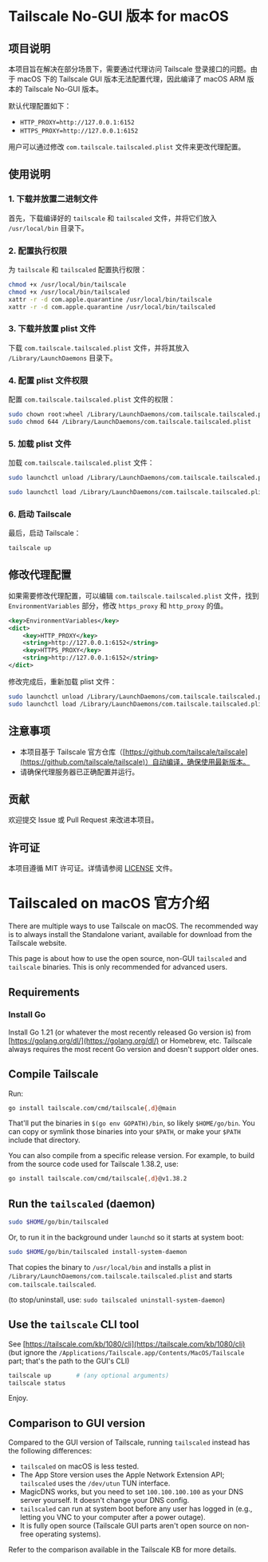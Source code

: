 # Tailscale No-GUI 版本 for macOS

## 项目说明

本项目旨在解决在部分场景下，需要通过代理访问 Tailscale 登录接口的问题。由于 macOS 下的 Tailscale GUI 版本无法配置代理，因此编译了 macOS ARM 版本的 Tailscale No-GUI 版本。

默认代理配置如下：
- `HTTP_PROXY=http://127.0.0.1:6152`
- `HTTPS_PROXY=http://127.0.0.1:6152`

用户可以通过修改 `com.tailscale.tailscaled.plist` 文件来更改代理配置。

## 使用说明

### 1. 下载并放置二进制文件

首先，下载编译好的 `tailscale` 和 `tailscaled` 文件，并将它们放入 `/usr/local/bin` 目录下。

### 2. 配置执行权限

为 `tailscale` 和 `tailscaled` 配置执行权限：

```bash
chmod +x /usr/local/bin/tailscale
chmod +x /usr/local/bin/tailscaled
xattr -r -d com.apple.quarantine /usr/local/bin/tailscale
xattr -r -d com.apple.quarantine /usr/local/bin/tailscaled
```

### 3. 下载并放置 plist 文件

下载 `com.tailscale.tailscaled.plist` 文件，并将其放入 `/Library/LaunchDaemons` 目录下。

### 4. 配置 plist 文件权限

配置 `com.tailscale.tailscaled.plist` 文件的权限：

```bash
sudo chown root:wheel /Library/LaunchDaemons/com.tailscale.tailscaled.plist
sudo chmod 644 /Library/LaunchDaemons/com.tailscale.tailscaled.plist
```

### 5. 加载 plist 文件

加载 `com.tailscale.tailscaled.plist` 文件：

```bash
sudo launchctl unload /Library/LaunchDaemons/com.tailscale.tailscaled.plist
```
```bash
sudo launchctl load /Library/LaunchDaemons/com.tailscale.tailscaled.plist
```

### 6. 启动 Tailscale

最后，启动 Tailscale：

```bash
tailscale up
```

## 修改代理配置

如果需要修改代理配置，可以编辑 `com.tailscale.tailscaled.plist` 文件，找到 `EnvironmentVariables` 部分，修改 `https_proxy` 和 `http_proxy` 的值。

```xml
<key>EnvironmentVariables</key>
<dict>
    <key>HTTP_PROXY</key>
    <string>http://127.0.0.1:6152</string>
    <key>HTTPS_PROXY</key>
    <string>http://127.0.0.1:6152</string>
</dict>
```

修改完成后，重新加载 plist 文件：

```bash
sudo launchctl unload /Library/LaunchDaemons/com.tailscale.tailscaled.plist
sudo launchctl load /Library/LaunchDaemons/com.tailscale.tailscaled.plist
```

## 注意事项

- 本项目基于 Tailscale 官方仓库（[https://github.com/tailscale/tailscale](https://github.com/tailscale/tailscale)）自动编译，确保使用最新版本。
- 请确保代理服务器已正确配置并运行。

## 贡献

欢迎提交 Issue 或 Pull Request 来改进本项目。

## 许可证

本项目遵循 MIT 许可证。详情请参阅 [LICENSE](LICENSE) 文件。


# Tailscaled on macOS 官方介绍

There are multiple ways to use Tailscale on macOS. The recommended way is to always install the Standalone variant, available for download from the Tailscale website.

This page is about how to use the open source, non-GUI `tailscaled` and `tailscale` binaries. This is only recommended for advanced users.

## Requirements

### Install Go

Install Go 1.21 (or whatever the most recently released Go version is) from [https://golang.org/dl/](https://golang.org/dl/) or Homebrew, etc. Tailscale always requires the most recent Go version and doesn't support older ones.

## Compile Tailscale

Run:

```bash
go install tailscale.com/cmd/tailscale{,d}@main
```

That'll put the binaries in `$(go env GOPATH)/bin`, so likely `$HOME/go/bin`. You can copy or symlink those binaries into your `$PATH`, or make your `$PATH` include that directory.

You can also compile from a specific release version. For example, to build from the source code used for Tailscale 1.38.2, use:

```bash
go install tailscale.com/cmd/tailscale{,d}@v1.38.2
```

## Run the `tailscaled` (daemon)

```bash
sudo $HOME/go/bin/tailscaled
```

Or, to run it in the background under `launchd` so it starts at system boot:

```bash
sudo $HOME/go/bin/tailscaled install-system-daemon
```

That copies the binary to `/usr/local/bin` and installs a plist in `/Library/LaunchDaemons/com.tailscale.tailscaled.plist` and starts `com.tailscale.tailscaled`.

(to stop/uninstall, use: `sudo tailscaled uninstall-system-daemon`)

## Use the `tailscale` CLI tool

See [https://tailscale.com/kb/1080/cli](https://tailscale.com/kb/1080/cli) (but ignore the `/Applications/Tailscale.app/Contents/MacOS/Tailscale` part; that's the path to the GUI's CLI)

```bash
tailscale up       # (any optional arguments)
tailscale status
```

Enjoy.

## Comparison to GUI version

Compared to the GUI version of Tailscale, running `tailscaled` instead has the following differences:

- `tailscaled` on macOS is less tested.
- The App Store version uses the Apple Network Extension API; `tailscaled` uses the `/dev/utun` TUN interface.
- MagicDNS works, but you need to set `100.100.100.100` as your DNS server yourself. It doesn't change your DNS config.
- `tailscaled` can run at system boot before any user has logged in (e.g., letting you VNC to your computer after a power outage).
- It is fully open source (Tailscale GUI parts aren't open source on non-free operating systems).

Refer to the comparison available in the Tailscale KB for more details.
```

